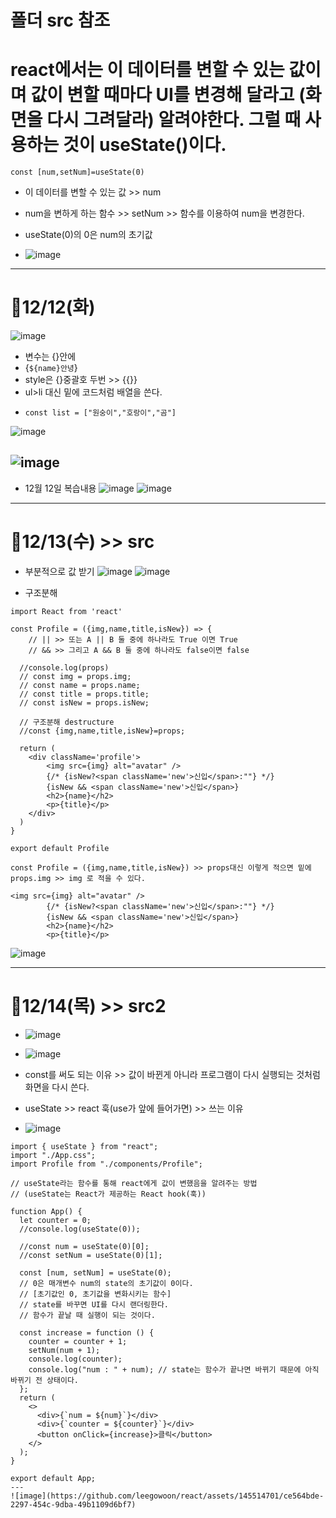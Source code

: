 # 폴더 src 참조

# react에서는 이 데이터를 변할 수 있는 값이며 값이 변할 때마다 UI를 변경해 달라고 (화면을 다시 그려달라) 알려야한다. 그럴 때 사용하는 것이 useState()이다.
```
const [num,setNum]=useState(0)
```

- 이 데이터를 변할 수 있는 값 >> num
- num을 변하게 하는 함수 >> setNum >> 함수를 이용하여 num을 변경한다.
- useState(0)의 0은 num의 초기값

- ![image](https://github.com/leegowoon/react/assets/145514701/f6eb9f38-99c6-48f3-8041-229d05953c9c)
---
# 🍨12/12(화)
![image](https://github.com/leegowoon/react/assets/145514701/6eb38617-0680-4909-b3ea-171ff8dfed7c)
- 변수는 {}안에
- {`${name}안녕`}
- style은 {}중괄호 두번 >> {{}}
- ul>li 대신 밑에 코드처럼 배열을 쓴다.
- ```
  const list = ["원숭이","호랑이","곰"]
  ```
  
![image](https://github.com/leegowoon/react/assets/145514701/a085c925-be5e-47f7-af04-35a6de7bd22c)

![image](https://github.com/leegowoon/react/assets/145514701/7a3a1dd5-5a4b-40cf-bd51-3c04d1771e0d)
---
- 12월 12일 복습내용
![image](https://github.com/leegowoon/react/assets/145514701/b2cd2d3b-2de3-4a58-931f-01941946696f)
![image](https://github.com/leegowoon/react/assets/145514701/388c03e7-50e9-4cf0-901d-7beb5a56ee1b)

---
# 🍨12/13(수) >> src
- 부분적으로 값 받기
![image](https://github.com/leegowoon/react/assets/145514701/1cf4c4a0-d023-4ea7-84d9-c9bceded38c9)
![image](https://github.com/leegowoon/react/assets/145514701/48cddade-bb32-4f9e-8bf3-4a7d12da99b1)

- 구조분해

```
import React from 'react'

const Profile = ({img,name,title,isNew}) => {
    // || >> 또는 A || B 둘 중에 하나라도 True 이면 True
    // && >> 그리고 A && B 둘 중에 하나라도 false이면 false
  
  //console.log(props)
  // const img = props.img;
  // const name = props.name;
  // const title = props.title;
  // const isNew = props.isNew;

  // 구조분해 destructure
  //const {img,name,title,isNew}=props;

  return (
    <div className='profile'>
        <img src={img} alt="avatar" />
        {/* {isNew?<span className='new'>신입</span>:""} */}
        {isNew && <span className='new'>신입</span>}
        <h2>{name}</h2>
        <p>{title}</p>
    </div>
  )
}

export default Profile
```
```
const Profile = ({img,name,title,isNew}) >> props대신 이렇게 적으면 밑에 props.img >> img 로 적을 수 있다.

<img src={img} alt="avatar" />
        {/* {isNew?<span className='new'>신입</span>:""} */}
        {isNew && <span className='new'>신입</span>}
        <h2>{name}</h2>
        <p>{title}</p>

```
![image](https://github.com/leegowoon/react/assets/145514701/2da7c95b-6a07-47c5-bfe2-3d2a0ded38d7)

---
# 🍨12/14(목) >> src2
- ![image](https://github.com/leegowoon/react/assets/145514701/c0f99bae-b4f9-496e-b323-38454aab852e)
- ![image](https://github.com/leegowoon/react/assets/145514701/4dc8ac24-3df7-40d7-a4a5-fe498ca92a5e)
- const를 써도 되는 이유 >> 값이 바뀐게 아니라 프로그램이 다시 실행되는 것처럼 화면을 다시 쓴다.
- useState >> react 훅(use가 앞에 들어가면) >> 쓰는 이유

- ![image](https://github.com/leegowoon/react/assets/145514701/54efda2c-0491-42c1-b787-edeb894df03a)
```
import { useState } from "react";
import "./App.css";
import Profile from "./components/Profile";

// useState라는 함수를 통해 react에게 값이 변했음을 알려주는 방법
// (useState는 React가 제공하는 React hook(훅))

function App() {
  let counter = 0;
  //console.log(useState(0));

  //const num = useState(0)[0];
  //const setNum = useState(0)[1];

  const [num, setNum] = useState(0);
  // 0은 매개변수 num의 state의 초기값이 0이다.
  // [초기값인 0, 초기값을 변화시키는 함수]
  // state를 바꾸면 UI를 다시 랜더링한다.
  // 함수가 끝날 때 실행이 되는 것이다.

  const increase = function () {
    counter = counter + 1;
    setNum(num + 1);
    console.log(counter);
    console.log("num : " + num); // state는 함수가 끝나면 바뀌기 때문에 아직 바뀌기 전 상태이다.
  };
  return (
    <>
      <div>{`num = ${num}`}</div>
      <div>{`counter = ${counter}`}</div>
      <button onClick={increase}>클릭</button>
    </>
  );
}

export default App;
---
![image](https://github.com/leegowoon/react/assets/145514701/ce564bde-2297-454c-9dba-49b1109d6bf7)


```



